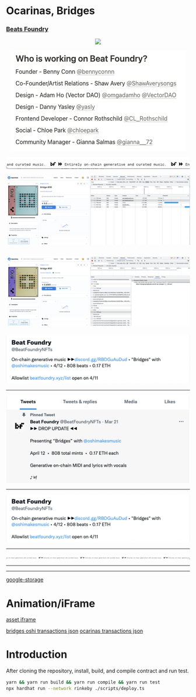 # Ocarinas, Bridges

### [Beats Foundry](https://beatfoundry.xyz/)

<p align="center"><img src="https://beatfoundry.xyz/_next/static/media/logo.36353d12.svg"></p>

<p align="center"><img src="./bf/whose-working.png"></p>

<p align="center"><img src="./bf/entirely.png"></p>

<p align="center"><img src="./bf/chrome-dev-mode.png"></p>

## <p align="center"><img src="./bf/opensea.png"></p>

<p align="center"><img src="./bf/on-chain-generative-music.png"></p>

---

<p align="center"><img src="./bf/tweet.png"></p>

---

<p align="center"><img src="./bf/on-chain-generative-music.png"></p>

---

<p align="center"><img src="./bf/on-chain.png"></p>

---

---

[google-storage](https://storage.googleapis.com/bf-api-storage/)

# Animation/iFrame

[asset iframe](https://api.beatfoundry.xyz/api/v1/nft/1/animation/0x0101030102000000000000000000000000000000000000000000000000000000)

[bridges oshi transactions json](./chords/ransactions-bridges-oshi.json)
[ocarinas transactions json](./chords/transactions-ocarinas.json)

# Introduction

After cloning the repository, install, build, and compile contract and run test.

```bash
yarn && yarn run build && yarn run compile && yarn run test
npx hardhat run --network rinkeby ./scripts/deploy.ts
```
